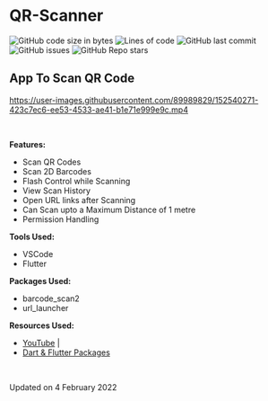 # QR-Scanner

![GitHub code size in bytes](https://img.shields.io/github/languages/code-size/cynthiakonar/food-info-app/qr-scan-v1?style=plastic) ![Lines of code](https://img.shields.io/tokei/lines/github/cynthiakonar/food-info-app/qr-scan-v1?style=plastic) ![GitHub last commit](https://img.shields.io/github/last-commit/cynthiakonar/food-info-app/qr-scan-v1?style=plastic) ![GitHub issues](https://img.shields.io/github/issues/cynthiakonar/food-info-app/qr-scan-v1?style=plastic) ![GitHub Repo stars](https://img.shields.io/github/stars/cynthiakonar/food-info-app/qr-scan-v1?style=plastic) 

## App To Scan QR Code 

https://user-images.githubusercontent.com/89989829/152540271-423c7ec6-ee53-4533-ae41-b1e71e999e9c.mp4

<br>

**Features:** 
- Scan QR Codes
- Scan 2D Barcodes
- Flash Control while Scanning
- View Scan History
- Open URL links after Scanning
- Can Scan upto a Maximum Distance of 1 metre
- Permission Handling

**Tools Used:** 
- VSCode 
- Flutter 

**Packages Used:** 
- barcode_scan2
- url_launcher

**Resources Used:** 
- [YouTube](https://youtube.com) | 
- [Dart & Flutter Packages](https://pub.dev/)

<br>

Updated on 4 February 2022
